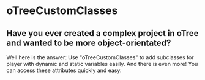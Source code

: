 # oTreeCustomClasses
Have you ever created a complex project in oTree and wanted to be more object-orientated?
---
Well here is the answer: Use "oTreeCustomClasses" to add subclasses for player with dynamic and static variables easily. And there is even more! You can access these attributes quickly and easy.
